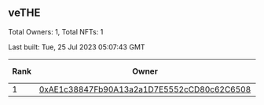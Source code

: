 ## veTHE

Total Owners: 1, Total NFTs: 1

Last built: Tue, 25 Jul 2023 05:07:43 GMT

| Rank | Owner | Voting Power | Influence | NFTs Id |
| --- | --- | --- | --- | --- |
  | 1 | [0xAE1c38847Fb90A13a2a1D7E5552cCD80c62C6508](https://debank.com/profile/0xAE1c38847Fb90A13a2a1D7E5552cCD80c62C6508?chain=bsc) | 2,465,476.614 | 3.96418% | 1 |